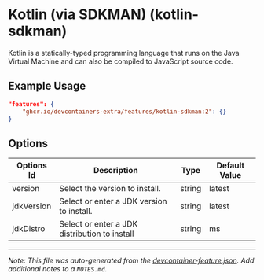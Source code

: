 
# Kotlin (via SDKMAN) (kotlin-sdkman)

Kotlin is a statically-typed programming language that runs on the Java Virtual
Machine and can also be compiled to JavaScript source code.

## Example Usage

```json
"features": {
    "ghcr.io/devcontainers-extra/features/kotlin-sdkman:2": {}
}
```

## Options

| Options Id | Description | Type | Default Value |
|-----|-----|-----|-----|
| version | Select the version to install. | string | latest |
| jdkVersion | Select or enter a JDK version to install. | string | latest |
| jdkDistro | Select or enter a JDK distribution to install | string | ms |



---

_Note: This file was auto-generated from the [devcontainer-feature.json](devcontainer-feature.json).  Add additional notes to a `NOTES.md`._

